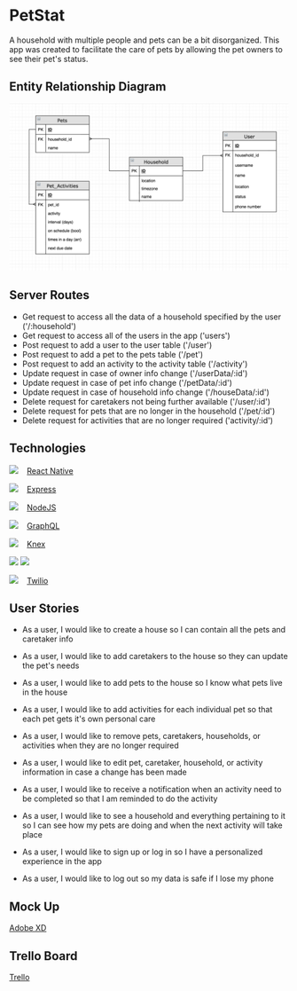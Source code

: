 # PetStat

A household with multiple people and pets can be a bit disorganized. This app was created to facilitate the care of pets by allowing the pet owners to see their pet's status.

## Entity Relationship Diagram

![Entity Relationship Diagram](erd.png)

## Server Routes

- Get request to access all the data of a household specified by the user
    ('/:household')
- Get request to access all of the users in the app
    ('users')
- Post request to add a user to the user table
    ('/user')
- Post request to add a pet to the pets table
    ('/pet')
- Post request to add an activity to the activity table
    ('/activity')
- Update request in case of owner info change
    ('/userData/:id')
- Update request in case of pet info change
    ('/petData/:id')
- Update request in case of household info change
    ('/houseData/:id')
- Delete request for caretakers not being further available
    ('/user/:id')
- Delete request for pets that are no longer in the household
    ('/pet/:id')
- Delete request for activities that are no longer required
    ('activity/:id')

## Technologies
<img src="https://cdn.filestackcontent.com/NLhmEQbVQUWSrfIFaXPh" width="25%"> &nbsp;&nbsp;
[React Native](https://facebook.github.io/react-native/)

<img src="https://expressjs.com/images/express-facebook-share.png" width="25%"> &nbsp;&nbsp;
[Express](https://expressjs.com/)

<img src="https://nodejs.org/static/images/logos/nodejs-new-pantone-black.png" width="25%"> &nbsp;&nbsp;
[NodeJS](https://nodejs.org/en/)

<img src="https://i1.wp.com/wptavern.com/wp-content/uploads/2016/10/graphql.png?ssl=1" width="25%"> &nbsp;&nbsp;
[GraphQL](https://graphql.org/)

<img src="https://knexjs.org/assets/images/knex.png" width="25%"> &nbsp;&nbsp;
[Knex](https://knexjs.org/)

<img src="https://upload.wikimedia.org/wikipedia/commons/thumb/1/10/CSS3_and_HTML5_logos_and_wordmarks.svg/791px-CSS3_and_HTML5_logos_and_wordmarks.svg.png" width="25%">

<img src="http://2ality.com/2011/10/logo-js/js.jpg" width="25%">

<img src="https://www.twilio.com/marketing/bundles/company-brand/img/logos/red/twilio-logo-red.png" width="25%"> &nbsp;&nbsp;
[Twilio](https://www.twilio.com/)

## User Stories

- As a user, I would like to create a house so I can contain all the pets and caretaker info

- As a user, I would like to add caretakers to the house so they can update the pet's needs

- As a user, I would like to add pets to the house so I know what pets live in the house

- As a user, I would like to add activities for each individual pet so that each pet gets it's own personal care

- As a user, I would like to remove pets, caretakers, households, or activities when they are no longer required

- As a user, I would like to edit pet, caretaker, household, or activity information in case a change has been made

- As a user, I would like to receive a notification when an activity need to be completed so that I am reminded to do the activity

- As a user, I would like to see a household and everything pertaining to it so I can see how my pets are doing and when the next activity will take place

- As a user, I would like to sign up or log in so I have a personalized experience in the app

- As a user, I would like to log out so my data is safe if I lose my phone

## Mock Up

[Adobe XD](https://xd.adobe.com/view/24a0eda8-c5c7-4ea6-7540-bebbe1860c0b-5291/)

## Trello Board

[Trello](https://trello.com/b/6uBnQbyQ/petstat)
